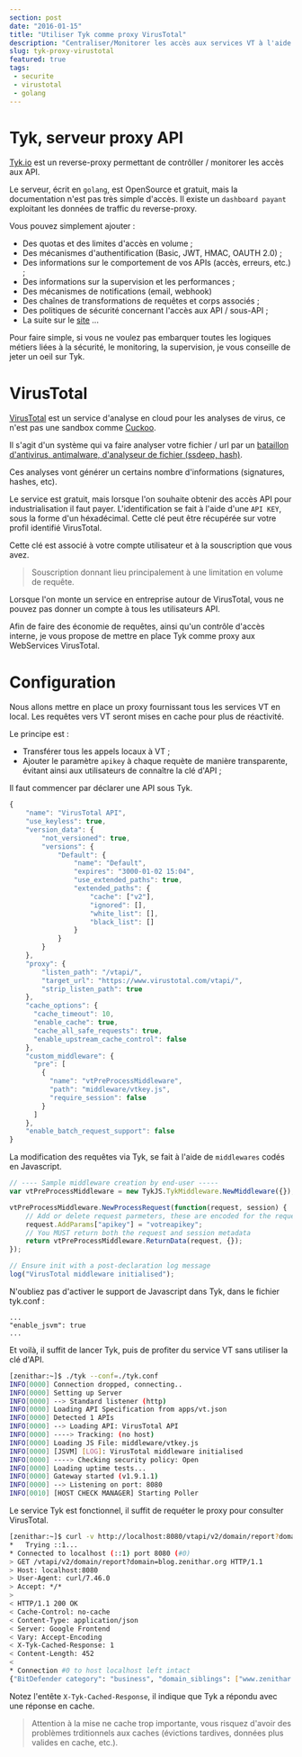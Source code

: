 ```yaml
---
section: post
date: "2016-01-15"
title: "Utiliser Tyk comme proxy VirusTotal"
description: "Centraliser/Monitorer les accès aux services VT à l'aide du proxy golang Tyk."
slug: tyk-proxy-virustotal
featured: true
tags:
 - securite
 - virustotal
 - golang
---
```


# Tyk, serveur proxy API

[Tyk.io](https://tyk.io/) est un reverse-proxy permettant de contrôller /
monitorer les accès aux API.

Le serveur, écrit en `golang`, est OpenSource et gratuit, mais la documentation
n'est pas très simple d'accès. Il existe un `dashboard payant` exploitant les
données de traffic du reverse-proxy.

Vous pouvez simplement ajouter :

  * Des quotas et des limites d'accès en volume ;
  * Des mécanismes d'authentification (Basic, JWT, HMAC, OAUTH 2.0) ;
  * Des informations sur le comportement de vos APIs (accès, erreurs, etc.) ;
  * Des informations sur la supervision et les performances ;
  * Des mécanismes de notifications (email, webhook)
  * Des chaînes de transformations de requêtes et corps associés ;
  * Des politiques de sécurité concernant l'accès aux API / sous-API ;
  * La suite sur le [site](https://tyk.io/) ...

Pour faire simple, si vous ne voulez pas embarquer toutes les logiques métiers
liées à la sécurité, le monitoring, la supervision, je vous conseille de jeter
un oeil sur Tyk.

# VirusTotal

[VirusTotal](http://www.virustotal.com) est un service d'analyse en cloud pour
les analyses de virus, ce n'est pas une sandbox comme [Cuckoo](https://cuckoosandbox.org/).

Il s'agit d'un système qui va faire analyser votre fichier / url par un [bataillon
d'antivirus, antimalware, d'analyseur de fichier (ssdeep, hash)](https://www.virustotal.com/en/about/credits/).

Ces analyses vont générer un certains nombre d'informations (signatures, hashes, etc).

Le service est gratuit, mais lorsque l'on souhaite obtenir des accès API
pour industrialisation il faut payer.
L'identification se fait à l'aide d'une `API KEY`, sous la forme d'un héxadécimal.
Cette clé peut être récupérée sur votre profil identifié VirusTotal.

Cette clé est associé à votre compte utilisateur et à la souscription que vous
avez.

> Souscription donnant lieu principalement à une limitation en volume de requête.

Lorsque l'on monte un service en entreprise autour de VirusTotal, vous ne pouvez
pas donner un compte à tous les utilisateurs API.

Afin de faire des économie de requêtes, ainsi qu'un contrôle d'accès interne,
je vous propose de mettre en place Tyk comme proxy aux WebServices VirusTotal.

# Configuration

Nous allons mettre en place un proxy fournissant tous les services VT en local.
Les requêtes vers VT seront mises en cache pour plus de réactivité.

Le principe est :

  * Transférer tous les appels locaux à VT ;
  * Ajouter le paramètre `apikey` à chaque requète de manière transparente, évitant
    ainsi aux utilisateurs de connaître la clé d'API ;

Il faut commencer par déclarer une API sous Tyk.

```js
{
    "name": "VirusTotal API",
    "use_keyless": true,
    "version_data": {
        "not_versioned": true,
        "versions": {
            "Default": {
                "name": "Default",
                "expires": "3000-01-02 15:04",
                "use_extended_paths": true,
                "extended_paths": {
                    "cache": ["v2"],
                    "ignored": [],
                    "white_list": [],
                    "black_list": []
                }
            }
        }
    },
    "proxy": {
        "listen_path": "/vtapi/",
        "target_url": "https://www.virustotal.com/vtapi/",
        "strip_listen_path": true
    },
    "cache_options": {
      "cache_timeout": 10,
      "enable_cache": true,
      "cache_all_safe_requests": true,
      "enable_upstream_cache_control": false
    },
    "custom_middleware": {
      "pre": [
        {
          "name": "vtPreProcessMiddleware",
          "path": "middleware/vtkey.js",
          "require_session": false
        }
      ]
    },
    "enable_batch_request_support": false
}
```

La modification des requêtes via Tyk, se fait à l'aide de `middlewares` codés en
Javascript.

```js
// ---- Sample middleware creation by end-user -----
var vtPreProcessMiddleware = new TykJS.TykMiddleware.NewMiddleware({});

vtPreProcessMiddleware.NewProcessRequest(function(request, session) {
    // Add or delete request parmeters, these are encoded for the request as needed.
    request.AddParams["apikey"] = "votreapikey";
    // You MUST return both the request and session metadata
    return vtPreProcessMiddleware.ReturnData(request, {});
});

// Ensure init with a post-declaration log message
log("VirusTotal middleware initialised");
```

N'oubliez pas d'activer le support de Javascript dans Tyk, dans le fichier tyk.conf :
```
...
"enable_jsvm": true
...
```

Et voilà, il suffit de lancer Tyk, puis de profiter du service VT sans utiliser
la clé d'API.

```sh
[zenithar:~]$ ./tyk --conf=./tyk.conf                                                                                                                                                    INFO[0000] Hostname set:                                
INFO[0000] Connection dropped, connecting..             
INFO[0000] Setting up Server                            
INFO[0000] --> Standard listener (http)                 
INFO[0000] Loading API Specification from apps/vt.json  
INFO[0000] Detected 1 APIs                              
INFO[0000] --> Loading API: VirusTotal API              
INFO[0000] ----> Tracking: (no host)                    
INFO[0000] Loading JS File: middleware/vtkey.js         
INFO[0000] [JSVM] [LOG]: VirusTotal middleware initialised
INFO[0000] ----> Checking security policy: Open         
INFO[0000] Loading uptime tests...                      
INFO[0000] Gateway started (v1.9.1.1)                   
INFO[0000] --> Listening on port: 8080                  
INFO[0010] [HOST CHECK MANAGER] Starting Poller  
```

Le service Tyk est fonctionnel, il suffit de requéter le proxy pour consulter
VirusTotal.

```sh
[zenithar:~]$ curl -v http://localhost:8080/vtapi/v2/domain/report?domain=blog.zenithar.org
*   Trying ::1...
* Connected to localhost (::1) port 8080 (#0)
> GET /vtapi/v2/domain/report?domain=blog.zenithar.org HTTP/1.1
> Host: localhost:8080
> User-Agent: curl/7.46.0
> Accept: */*
>
< HTTP/1.1 200 OK
< Cache-Control: no-cache
< Content-Type: application/json
< Server: Google Frontend
< Vary: Accept-Encoding
< X-Tyk-Cached-Response: 1
< Content-Length: 452
<
* Connection #0 to host localhost left intact
{"BitDefender category": "business", "domain_siblings": ["www.zenithar.org"], "whois": null, "response_code": 1, "verbose_msg": "Domain found in dataset", "Websense ThreatSeeker category": "uncategorized", "Webutation domain info": {"Verdict": "unsure", "Adult content": "no", "Safety score": 70}, "resolutions": [{"last_resolved": "2014-11-13 00:00:00", "ip_address": "176.31.112.5"}], "detected_urls": [], "categories": ["business", "uncategorized"]}
```

Notez l'entête `X-Tyk-Cached-Response`, il indique que Tyk a répondu avec une
réponse en cache.

> Attention à la mise ne cache trop importante, vous risquez d'avoir des
problèmes trditionnels aux caches (évictions tardives, données plus valides en
cache, etc.).
